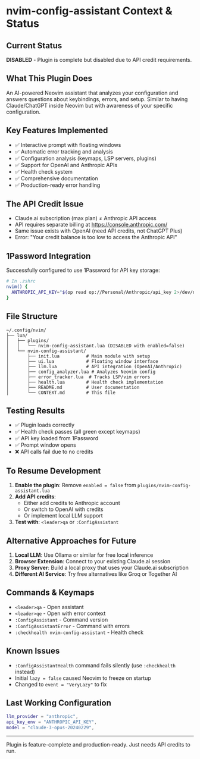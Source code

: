# nvim-config-assistant Context & Status

## Current Status
**DISABLED** - Plugin is complete but disabled due to API credit requirements.

## What This Plugin Does
An AI-powered Neovim assistant that analyzes your configuration and answers questions about keybindings, errors, and setup. Similar to having Claude/ChatGPT inside Neovim but with awareness of your specific configuration.

## Key Features Implemented
- ✅ Interactive prompt with floating windows
- ✅ Automatic error tracking and analysis
- ✅ Configuration analysis (keymaps, LSP servers, plugins)
- ✅ Support for OpenAI and Anthropic APIs
- ✅ Health check system
- ✅ Comprehensive documentation
- ✅ Production-ready error handling

## The API Credit Issue
- Claude.ai subscription (max plan) ≠ Anthropic API access
- API requires separate billing at https://console.anthropic.com/
- Same issue exists with OpenAI (need API credits, not ChatGPT Plus)
- Error: "Your credit balance is too low to access the Anthropic API"

## 1Password Integration
Successfully configured to use 1Password for API key storage:
```bash
# In .zshrc
nvim() {
  ANTHROPIC_API_KEY="$(op read op://Personal/Anthropic/api_key 2>/dev/null)" command nvim "$@"
}
```

## File Structure
```
~/.config/nvim/
├── lua/
│   ├── plugins/
│   │   └── nvim-config-assistant.lua (DISABLED with enabled=false)
│   └── nvim-config-assistant/
│       ├── init.lua          # Main module with setup
│       ├── ui.lua            # Floating window interface
│       ├── llm.lua           # API integration (OpenAI/Anthropic)
│       ├── config_analyzer.lua # Analyzes Neovim config
│       ├── error_tracker.lua  # Tracks LSP/vim errors
│       ├── health.lua        # Health check implementation
│       ├── README.md         # User documentation
│       └── CONTEXT.md        # This file
```

## Testing Results
- ✅ Plugin loads correctly
- ✅ Health check passes (all green except keymaps)
- ✅ API key loaded from 1Password
- ✅ Prompt window opens
- ❌ API calls fail due to no credits

## To Resume Development
1. **Enable the plugin**: Remove `enabled = false` from `plugins/nvim-config-assistant.lua`
2. **Add API credits**: 
   - Either add credits to Anthropic account
   - Or switch to OpenAI with credits
   - Or implement local LLM support
3. **Test with**: `<leader>qa` or `:ConfigAssistant`

## Alternative Approaches for Future
1. **Local LLM**: Use Ollama or similar for free local inference
2. **Browser Extension**: Connect to your existing Claude.ai session
3. **Proxy Server**: Build a local proxy that uses your Claude.ai subscription
4. **Different AI Service**: Try free alternatives like Groq or Together AI

## Commands & Keymaps
- `<leader>qa` - Open assistant
- `<leader>qe` - Open with error context
- `:ConfigAssistant` - Command version
- `:ConfigAssistantError` - Command with errors
- `:checkhealth nvim-config-assistant` - Health check

## Known Issues
- `:ConfigAssistantHealth` command fails silently (use `:checkhealth` instead)
- Initial `lazy = false` caused Neovim to freeze on startup
- Changed to `event = "VeryLazy"` to fix

## Last Working Configuration
```lua
llm_provider = "anthropic",
api_key_env = "ANTHROPIC_API_KEY",
model = "claude-3-opus-20240229",
```

---
Plugin is feature-complete and production-ready. Just needs API credits to run.